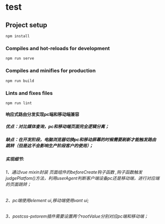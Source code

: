 # test

## Project setup
```
npm install
```

### Compiles and hot-reloads for development
```
npm run serve
```

### Compiles and minifies for production
```
npm run build
```

### Lints and fixes files
```
npm run lint
```

#### 响应式路由分发实现pc端和移动端兼容
##### 优点：对比媒体查询，pc和移动端页面完全逻辑分离；
##### 缺点：在开发阶段，电脑浏览器切换pc和移动屏幕的时候需要刷新才能触发路由跳转（但是这不会影响生产阶段客户的使用）；
##### 实现细节:
###### 1、通过vue mixin封装 页面组件的beforeCreate钩子函数 ,钩子函数触发 judgePlatfom()方法，利用userAgent判断客户端设备pc还是移动端，进行对应端的页面跳转；
###### 2、pc端使用element ui,移动端使用vant ui;
###### 3、postcss-pxtorem插件需要设置两个rootValue分别对应pc端和移动端；
